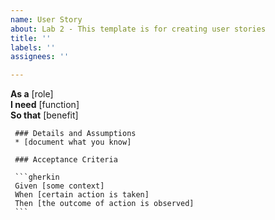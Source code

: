 ```yaml
---
name: User Story
about: Lab 2 - This template is for creating user stories
title: ''
labels: ''
assignees: ''

---
```


**As a** [role]  
     **I need** [function]  
     **So that** [benefit]  
       
     ### Details and Assumptions
     * [document what you know]
       
     ### Acceptance Criteria  
       
     ```gherkin
     Given [some context]
     When [certain action is taken]
     Then [the outcome of action is observed]
     ```
